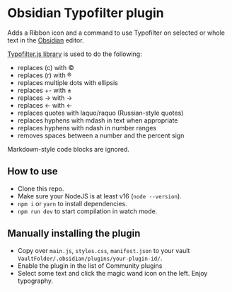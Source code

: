 # Obsidian Typofilter plugin

Adds a Ribbon icon and a command to use Typofilter on selected or whole text in the [Obsidian](https://obsidian.md/) editor.

[Typofilter.js library](https://github.com/graker/typofilter.js) is used to do the following:

- replaces (c) with ©
- replaces (r) with ®
- replaces multiple dots with ellipsis
- replaces +- with ±
- replaces -> with →
- replaces <- with ←
- replaces quotes with laquo/raquo (Russian-style quotes)
- replaces hyphens with mdash in text when appropriate
- replaces hyphens with ndash in number ranges
- removes spaces between a number and the percent sign

Markdown-style code blocks are ignored.

## How to use

- Clone this repo.
- Make sure your NodeJS is at least v16 (`node --version`).
- `npm i` or `yarn` to install dependencies.
- `npm run dev` to start compilation in watch mode.

## Manually installing the plugin

- Copy over `main.js`, `styles.css`, `manifest.json` to your vault `VaultFolder/.obsidian/plugins/your-plugin-id/`.
- Enable the plugin in the list of Community plugins
- Select some text and click the magic wand icon on the left. Enjoy typography.
